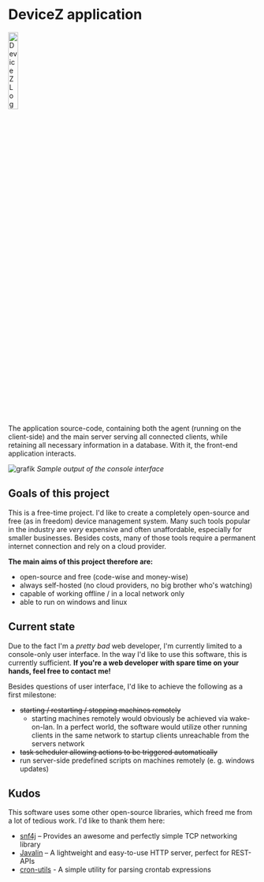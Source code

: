 # DeviceZ application

<img src="https://devicez.de/assets/img/logo.png" width=20% height=20% alt="DeviceZ Logo">

The application source-code, containing both the agent (running on the client-side) and the main server serving all
connected clients, while retaining all necessary information in a database. With it, the front-end application
interacts.

![grafik](https://github.com/DevicezApp/application/assets/38865194/076d3b09-2354-4915-927e-67c15b9ff178)
*Sample output of the console interface*

## Goals of this project

This is a free-time project. I'd like to create a completely open-source and free (as in freedom) device management
system. Many such tools popular in the industry are *very* expensive and often unaffordable, especially for smaller
businesses. Besides costs, many of those tools require a permanent internet connection and rely on a cloud provider.

**The main aims of this project therefore are:**

- open-source and free (code-wise and money-wise)
- always self-hosted (no cloud providers, no big brother who's watching)
- capable of working offline / in a local network only
- able to run on windows and linux

## Current state

Due to the fact I'm a *pretty bad* web developer, I'm currently limited to a console-only user interface. In the way I'd
like to use this software, this is currently sufficient. **If you're a web developer with spare time on your hands, feel
free to contact me!**

Besides questions of user interface, I'd like to achieve the following as a first milestone:

- ~~starting / restarting / stopping machines remotely~~
    - starting machines remotely would obviously be achieved via wake-on-lan. In a perfect world, the software would
      utilize other running clients in the same network to startup clients unreachable from the servers network
- ~~task scheduler allowing actions to be triggered automatically~~
- run server-side predefined scripts on machines remotely (e. g. windows updates)

## Kudos

This software uses some other open-source libraries, which freed me from a lot of tedious work. I'd like to thank them
here:

- [snf4j](https://github.com/snf4j/snf4j) – Provides an awesome and perfectly simple TCP networking library
- [Javalin](https://github.com/javalin/javalin) – A lightweight and easy-to-use HTTP server, perfect for REST-APIs
- [cron-utils](https://github.com/jmrozanec/cron-utils) - A simple utility for parsing crontab expressions

